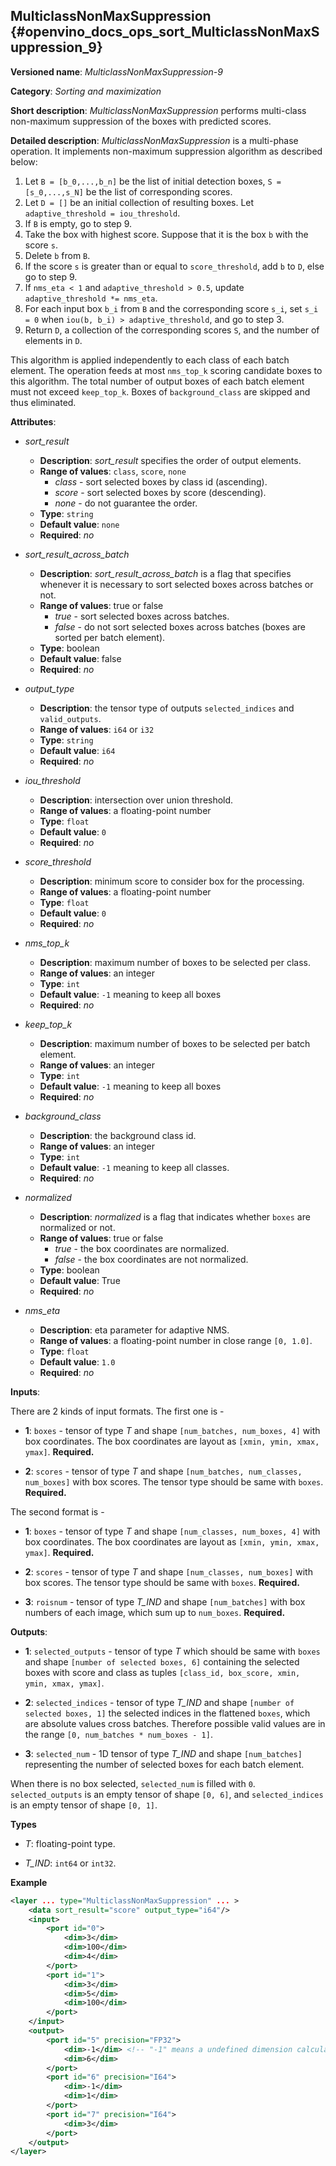 ##  MulticlassNonMaxSuppression<a name="MulticlassNonMaxSuppression"></a> {#openvino_docs_ops_sort_MulticlassNonMaxSuppression_9}

**Versioned name**: *MulticlassNonMaxSuppression-9*

**Category**: *Sorting and maximization*

**Short description**: *MulticlassNonMaxSuppression* performs multi-class non-maximum suppression of the boxes with predicted scores.

**Detailed description**: *MulticlassNonMaxSuppression* is a multi-phase operation. It implements non-maximum suppression algorithm as described below:

1.  Let `B = [b_0,...,b_n]` be the list of initial detection boxes, `S = [s_0,...,s_N]` be  the list of corresponding scores.
2.  Let `D = []` be an initial collection of resulting boxes. Let `adaptive_threshold = iou_threshold`.
3.  If `B` is empty, go to step 9.
4.  Take the box with highest score. Suppose that it is the box `b` with the score `s`.
5.  Delete `b` from `B`.
6.  If the score `s` is greater than or equal to `score_threshold`,  add `b` to `D`, else go to step 9.
7.  If `nms_eta < 1` and `adaptive_threshold > 0.5`, update `adaptive_threshold *= nms_eta`.
8.  For each input box `b_i` from `B` and the corresponding score `s_i`, set `s_i = 0` when `iou(b, b_i) > adaptive_threshold`, and go to step 3.
9.  Return `D`, a collection of the corresponding scores `S`, and the number of elements in `D`.

This algorithm is applied independently to each class of each batch element. The operation feeds at most `nms_top_k` scoring candidate boxes to this algorithm.
The total number of output boxes of each batch element must not exceed `keep_top_k`.
Boxes of `background_class` are skipped and thus eliminated.

**Attributes**:

* *sort_result*

  * **Description**: *sort_result* specifies the order of output elements.
  * **Range of values**: `class`, `score`, `none`
    * *class* - sort selected boxes by class id (ascending).
    * *score* - sort selected boxes by score (descending).
    * *none* - do not guarantee the order.
  * **Type**: `string`
  * **Default value**: `none`
  * **Required**: *no*

* *sort_result_across_batch*

  * **Description**: *sort_result_across_batch* is a flag that specifies whenever it is necessary to sort selected boxes across batches or not.
  * **Range of values**: true or false
    * *true* - sort selected boxes across batches.
    * *false* - do not sort selected boxes across batches (boxes are sorted per batch element).
  * **Type**: boolean
  * **Default value**: false
  * **Required**: *no*

* *output_type*

  * **Description**: the tensor type of outputs `selected_indices` and `valid_outputs`.
  * **Range of values**: `i64` or `i32`
  * **Type**: `string`
  * **Default value**: `i64`
  * **Required**: *no*

* *iou_threshold*

  * **Description**: intersection over union threshold.
  * **Range of values**: a floating-point number
  * **Type**: `float`
  * **Default value**: `0`
  * **Required**: *no*

* *score_threshold*

  * **Description**: minimum score to consider box for the processing.
  * **Range of values**: a floating-point number
  * **Type**: `float`
  * **Default value**: `0`
  * **Required**: *no*

* *nms_top_k*

  * **Description**: maximum number of boxes to be selected per class.
  * **Range of values**: an integer
  * **Type**: `int`
  * **Default value**: `-1` meaning to keep all boxes
  * **Required**: *no*

* *keep_top_k*

  * **Description**: maximum number of boxes to be selected per batch element.
  * **Range of values**: an integer
  * **Type**: `int`
  * **Default value**: `-1` meaning to keep all boxes
  * **Required**: *no*

* *background_class*

  * **Description**: the background class id.
  * **Range of values**: an integer
  * **Type**: `int`
  * **Default value**: `-1` meaning to keep all classes.
  * **Required**: *no*

* *normalized*

  * **Description**: *normalized* is a flag that indicates whether `boxes` are normalized or not.
  * **Range of values**: true or false
    * *true* - the box coordinates are normalized.
    * *false* - the box coordinates are not normalized.
  * **Type**: boolean
  * **Default value**: True
  * **Required**: *no*

* *nms_eta*

  * **Description**: eta parameter for adaptive NMS.
  * **Range of values**: a floating-point number in close range `[0, 1.0]`.
  * **Type**: `float`
  * **Default value**: `1.0`
  * **Required**: *no*

**Inputs**:

There are 2 kinds of input formats. The first one is -
*   **1**: `boxes` - tensor of type *T* and shape `[num_batches, num_boxes, 4]` with box coordinates. The box coordinates are layout as `[xmin, ymin, xmax, ymax]`. **Required.**

*   **2**: `scores` - tensor of type *T* and shape `[num_batches, num_classes, num_boxes]` with box scores. The tensor type should be same with `boxes`. **Required.**

The second format is -
*   **1**: `boxes` - tensor of type *T* and shape `[num_classes, num_boxes, 4]` with box coordinates. The box coordinates are layout as `[xmin, ymin, xmax, ymax]`. **Required.**

*   **2**: `scores` - tensor of type *T* and shape `[num_classes, num_boxes]` with box scores. The tensor type should be same with `boxes`. **Required.**

*   **3**: `roisnum` - tensor of type *T_IND* and shape `[num_batches]` with box numbers of each image, which sum up to `num_boxes`. **Required.**

**Outputs**:

*   **1**: `selected_outputs` - tensor of type *T* which should be same with `boxes` and shape `[number of selected boxes, 6]` containing the selected boxes with score and class as tuples `[class_id, box_score, xmin, ymin, xmax, ymax]`.

*   **2**: `selected_indices` - tensor of type *T_IND* and shape `[number of selected boxes, 1]` the selected indices in the flattened `boxes`, which are absolute values cross batches. Therefore possible valid values are in the range `[0, num_batches * num_boxes - 1]`.

*   **3**: `selected_num` - 1D tensor of type *T_IND* and shape `[num_batches]` representing the number of selected boxes for each batch element.

When there is no box selected, `selected_num` is filled with `0`. `selected_outputs` is an empty tensor of shape `[0, 6]`, and `selected_indices` is an empty tensor of shape `[0, 1]`.

**Types**

* *T*: floating-point type.

* *T_IND*: `int64` or `int32`.

**Example**

```xml
<layer ... type="MulticlassNonMaxSuppression" ... >
    <data sort_result="score" output_type="i64"/>
    <input>
        <port id="0">
            <dim>3</dim>
            <dim>100</dim>
            <dim>4</dim>
        </port>
        <port id="1">
            <dim>3</dim>
            <dim>5</dim>
            <dim>100</dim>
        </port>
    </input>
    <output>
        <port id="5" precision="FP32">
            <dim>-1</dim> <!-- "-1" means a undefined dimension calculated during the model inference -->
            <dim>6</dim>
        </port>
        <port id="6" precision="I64">
            <dim>-1</dim>
            <dim>1</dim>
        </port>
        <port id="7" precision="I64">
            <dim>3</dim>
        </port>
    </output>
</layer>
```
